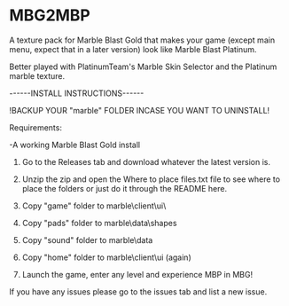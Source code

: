 # MBG2MBP
A texture pack for Marble Blast Gold that makes your game (except main menu, expect that in a later version) look like Marble Blast Platinum.

Better played with PlatinumTeam's Marble Skin Selector and the Platinum marble texture.

------INSTALL INSTRUCTIONS------

!BACKUP YOUR "marble" FOLDER INCASE YOU WANT TO UNINSTALL!

Requirements:

-A working Marble Blast Gold install

1. Go to the Releases tab and download whatever the latest version is.

2. Unzip the zip and open the Where to place files.txt file to see where to place the folders or just do it through the README here.

3. Copy "game" folder to marble\client\ui\

4. Copy "pads" folder to marble\data\shapes

5. Copy "sound" folder to marble\data

6. Copy "home" folder to marble\client\ui (again)

7. Launch the game, enter any level and experience MBP in MBG!

If you have any issues please go to the issues tab and list a new issue.
